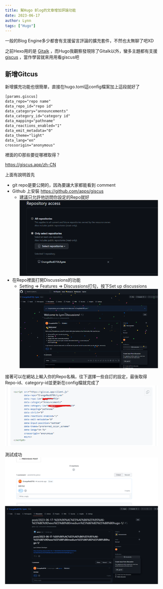 ```yaml
---
title: 幫Hugo Blog的文章增加評論功能
date: 2023-06-17
author: Lynn
tags: ["Hugo"]
---
```


一般的Blog Engine多少都會有支援留言評論的擴充套件，不然也太無聊了吧XD

<!--more-->

之前Hexo用的是 [Gitalk](https://github.com/gitalk/gitalk) ，而Hugo我觀察發現除了Gitalk以外，蠻多主題都有支援 [giscus](https://github.com/giscus/giscus) ，當作學習就來用用看giscus吧

## 新增Gitcus

新增擴充功能也很簡單，直接在hugo.toml這config檔案加上這段就好了
```
[params.giscus]
data_repo="repo name"
data_repo_id="repo id"
data_category="announcements"
data_category_id="category id"
data_mapping="pathname"
data_reactions_enabled="1"
data_emit_metadata="0"
data_theme="light"
data_lang="en"
crossorigin="anonymous"
```

裡面的ID那些要從哪裡取得？

https://giscus.app/zh-CN

上面有說明首先
* git repo是要公開的，因為要讓大家都能看到 comment
* Github 上安裝 https://github.com/apps/giscus
    * 建議只允許他訪問你設定的Repo就好
    ![](./img/upload_c1dc11505b90f1a13af6f179937663aa.png) 
* 在Repo裡面打開Discussions的功能 
    * Setting => Features => Discussions打勾，按下Set up discussions
    ![](./img/upload_d3c35d97711f545a70ea8ea603d0454c.png)

接著可以在網站上輸入你的Repo名稱，往下選擇一些自訂的設定，最後取得Repo-id、category-id並更新在config檔就完成了
![](./img/upload_89b3ed9f26c3617029f155cd5de67606.png)

測試成功
![](./img/upload_b3548377dc8901d91922e2a5f00366b0.png)
![](./img/upload_6b191eb69a0ddf8f5a057ed403c0bf3c.png)

